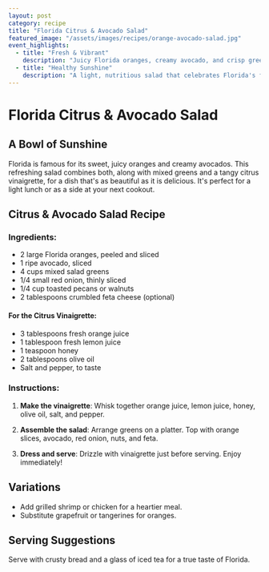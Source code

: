 ```yaml
---
layout: post
category: recipe
title: "Florida Citrus & Avocado Salad"
featured_image: "/assets/images/recipes/orange-avocado-salad.jpg"
event_highlights:
  - title: "Fresh & Vibrant"
    description: "Juicy Florida oranges, creamy avocado, and crisp greens in a zesty citrus dressing."
  - title: "Healthy Sunshine"
    description: "A light, nutritious salad that celebrates Florida's famous produce."
---
```


# Florida Citrus & Avocado Salad

## A Bowl of Sunshine

Florida is famous for its sweet, juicy oranges and creamy avocados. This refreshing salad combines both, along with mixed greens and a tangy citrus vinaigrette, for a dish that's as beautiful as it is delicious. It's perfect for a light lunch or as a side at your next cookout.

## Citrus & Avocado Salad Recipe

### Ingredients:
- 2 large Florida oranges, peeled and sliced
- 1 ripe avocado, sliced
- 4 cups mixed salad greens
- 1/4 small red onion, thinly sliced
- 1/4 cup toasted pecans or walnuts
- 2 tablespoons crumbled feta cheese (optional)

#### For the Citrus Vinaigrette:
- 3 tablespoons fresh orange juice
- 1 tablespoon fresh lemon juice
- 1 teaspoon honey
- 2 tablespoons olive oil
- Salt and pepper, to taste

### Instructions:

1. **Make the vinaigrette**: Whisk together orange juice, lemon juice, honey, olive oil, salt, and pepper.

2. **Assemble the salad**: Arrange greens on a platter. Top with orange slices, avocado, red onion, nuts, and feta.

3. **Dress and serve**: Drizzle with vinaigrette just before serving. Enjoy immediately!

## Variations

- Add grilled shrimp or chicken for a heartier meal.
- Substitute grapefruit or tangerines for oranges.

## Serving Suggestions

Serve with crusty bread and a glass of iced tea for a true taste of Florida.
